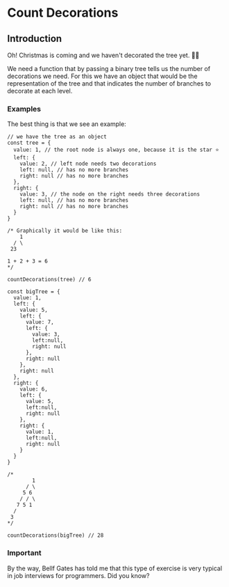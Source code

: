 

# Count Decorations
## Introduction
Oh! Christmas is coming and we haven't decorated the tree yet. 🎄😱

We need a function that by passing a binary tree tells us the number of decorations we need. For this we have an object that would be the representation of the tree and that indicates the number of branches to decorate at each level.


### Examples

The best thing is that we see an example:

```
// we have the tree as an object
const tree = {
  value: 1, // the root node is always one, because it is the star ⭐
  left: {
    value: 2, // left node needs two decorations
    left: null, // has no more branches
    right: null // has no more branches
  },
  right: {
    value: 3, // the node on the right needs three decorations
    left: null, // has no more branches
    right: null // has no more branches
  }
}

/* Graphically it would be like this:
    1
  / \
 23

1 + 2 + 3 = 6
*/

countDecorations(tree) // 6

const bigTree = {
  value: 1,
  left: {
    value: 5,
    left: {
      value: 7,
      left: {
        value: 3,
        left:null,
        right: null
      },
      right: null
    },
    right: null
  },
  right: {
    value: 6,
    left: {
      value: 5,
      left:null,
      right: null
    },
    right: {
      value: 1,
      left:null,
      right: null
    }
  }
}

/*
        1
      / \
     5 6
    / / \
   7 5 1
  /
 3
*/

countDecorations(bigTree) // 28
```

### Important
By the way, Bellf Gates has told me that this type of exercise is very typical in job interviews for programmers. Did you know?